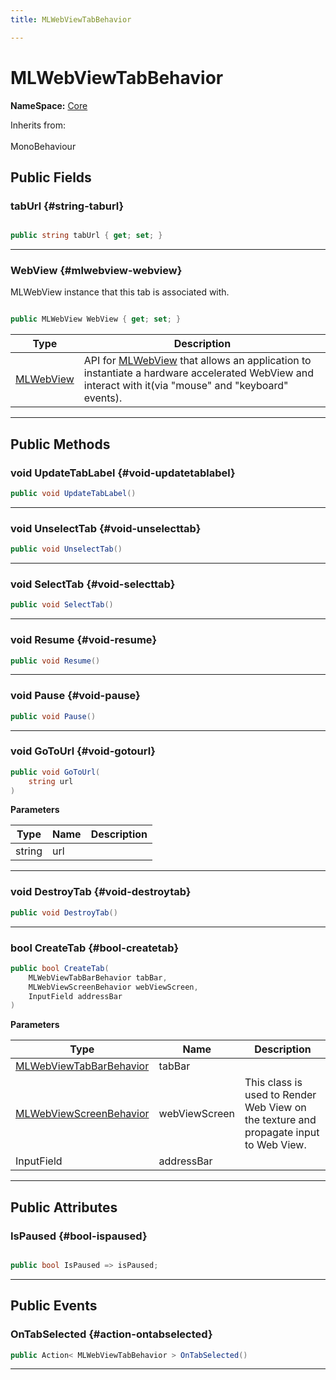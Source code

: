 ```yaml
---
title: MLWebViewTabBehavior

---
```


# MLWebViewTabBehavior



**NameSpace:** 
[Core](/unity-api/api/MagicLeap.Core/MagicLeap.Core.md) 





Inherits from: <br></br>MonoBehaviour




## Public Fields

### tabUrl {#string-taburl}

```csharp

public string tabUrl { get; set; }

```






-----------

### WebView {#mlwebview-webview}

MLWebView instance that this tab is associated with. 

```csharp

public MLWebView WebView { get; set; }

```

| Type | Description  | 
|--|--|
| [MLWebView](/unity-api/api/UnityEngine.XR.MagicLeap/MLWebView/UnityEngine.XR.MagicLeap.MLWebView.md) | API for [MLWebView](/unity-api/api/UnityEngine.XR.MagicLeap/MLWebView/UnityEngine.XR.MagicLeap.MLWebView.md) that allows an application to instantiate a hardware accelerated WebView and interact with it(via "mouse" and "keyboard" events).  |





-----------

## Public Methods

### void UpdateTabLabel {#void-updatetablabel}

```csharp
public void UpdateTabLabel()
```






-----------

### void UnselectTab {#void-unselecttab}

```csharp
public void UnselectTab()
```






-----------

### void SelectTab {#void-selecttab}

```csharp
public void SelectTab()
```






-----------

### void Resume {#void-resume}

```csharp
public void Resume()
```






-----------

### void Pause {#void-pause}

```csharp
public void Pause()
```






-----------

### void GoToUrl {#void-gotourl}

```csharp
public void GoToUrl(
    string url
)
```


**Parameters**

| Type | Name  | Description  | 
|--|--|--|
| string |url||






-----------

### void DestroyTab {#void-destroytab}

```csharp
public void DestroyTab()
```






-----------

### bool CreateTab {#bool-createtab}

```csharp
public bool CreateTab(
    MLWebViewTabBarBehavior tabBar,
    MLWebViewScreenBehavior webViewScreen,
    InputField addressBar
)
```


**Parameters**

| Type | Name  | Description  | 
|--|--|--|
| [MLWebViewTabBarBehavior](/unity-api/api/MagicLeap.Core/MagicLeap.Core.MLWebViewTabBarBehavior.md) |tabBar||
| [MLWebViewScreenBehavior](/unity-api/api/MagicLeap.Core/MagicLeap.Core.MLWebViewScreenBehavior.md) |webViewScreen|This class is used to Render Web View on the texture and propagate input to Web View. |
| InputField |addressBar||






-----------

## Public Attributes

### IsPaused {#bool-ispaused}

```csharp

public bool IsPaused => isPaused;

```






-----------

## Public Events

### OnTabSelected {#action-ontabselected}

```csharp
public Action< MLWebViewTabBehavior > OnTabSelected()
```






-----------

